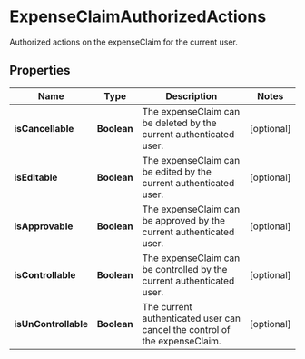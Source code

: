 

# ExpenseClaimAuthorizedActions

Authorized actions on the expenseClaim for the current user.

## Properties

| Name | Type | Description | Notes |
|------------ | ------------- | ------------- | -------------|
|**isCancellable** | **Boolean** | The expenseClaim can be deleted by the current authenticated user. |  [optional] |
|**isEditable** | **Boolean** | The expenseClaim can be edited by the current authenticated user. |  [optional] |
|**isApprovable** | **Boolean** | The expenseClaim can be approved by the current authenticated user. |  [optional] |
|**isControllable** | **Boolean** | The expenseClaim can be controlled by the current authenticated user. |  [optional] |
|**isUnControllable** | **Boolean** | The current authenticated user can cancel the control of the expenseClaim. |  [optional] |



